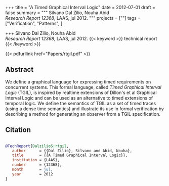 +++
title = "A Timed Graphical Interval Logic"
date = 2012-07-01
draft = false
summary = """
Silvano Dal Zilio, Nouha Abid <br />
_Research Report 12368_, LAAS, jul 2012.
"""
projects = [""]
tags = ["Verification", "Patterns", ]

+++
Silvano Dal Zilio, Nouha Abid <br />
_Research Report 12368_, LAAS, jul 2012.
{{< keyword >}} technical report {{< /keyword >}}


{{< pdfurllink href="Papers/rtgil.pdf" >}}

## Abstract
 We define a graphical language for expressing timed requirements on concurrent systems.
        This formal language, called _Timed Graphical Interval Logic_ (TGIL), is inspired by
        realtime extensions of Dillon's et al Graphical Interval Logic and can be used as an
        alternative to timed extensions of temporal logic. We define the semantics of TGIL as a set
        of timed traces (using a dense time semantics) and illustrate its use in formal verification
        by describing a method for generating an observer from a TGIL specification. 



## Citation

```bibtex

@TechReport{DalzilioS:rtgil,
   author      = {{Dal Zilio}, Silvano and Abid, Nouha},
   title       = {{A Timed Graphical Interval Logic}},
   institution = {LAAS},
   number      = {12368}, 
   month       = jul, 
   year        = 2012
}

````

